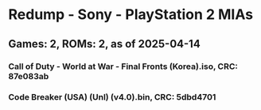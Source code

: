 # Redump - Sony - PlayStation 2 MIAs
## Games: 2, ROMs: 2, as of 2025-04-14

### Call of Duty - World at War - Final Fronts (Korea).iso, CRC: 87e083ab
### Code Breaker (USA) (Unl) (v4.0).bin, CRC: 5dbd4701
